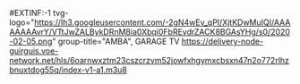 #EXTINF:-1 tvg-logo="https://lh3.googleusercontent.com/-2gN4wEv_qPI/XjtKDwMuIQI/AAAAAAAAvrY/VTtJwZALBykDRnM8ia0Xbqi0FbREvdrZACK8BGAsYHg/s0/2020-02-05.png" group-title="AMBA", GARAGE TV https://delivery-node-guirguis.voe-network.net/hls/6oarnwxztm23cszcrzvm52jowfxhgymxcbsxn47n2o772rlhzbnuxtdog55q/index-v1-a1.m3u8
